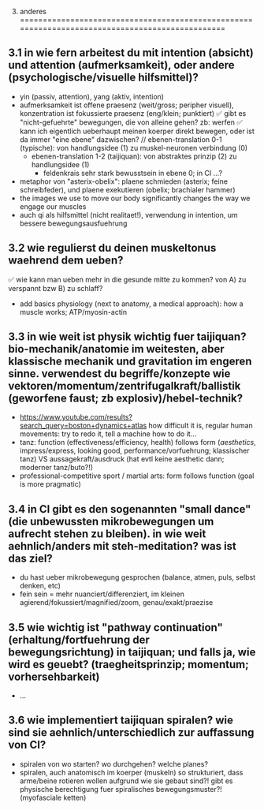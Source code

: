 3) anderes
================================================================================================

3.1 in wie fern arbeitest du mit intention (absicht) und attention (aufmerksamkeit), oder andere (psychologische/visuelle hilfsmittel)?
--------------------------------------------------------------------------------------------------------
- yin (passiv, attention), yang (aktiv, intention)
- aufmerksamkeit ist offene praesenz (weit/gross; peripher visuell), konzentration ist fokussierte praesenz (eng/klein; punktiert)
  ✅ gibt es "nicht-gefuehrte" bewegungen, die von alleine gehen? zb: werfen
  ✅ kann ich eigentlich ueberhaupt meinen koerper direkt bewegen, oder ist da immer "eine ebene" dazwischen?
  // ebenen-translation 0-1 (typische): von handlungsidee (1) zu muskel-neuronen verbindung (0)
    - ebenen-translation 1-2 (taijiquan): von abstraktes prinzip (2) zu handlungsidee (1)
        - feldenkrais sehr stark bewusstsein in ebene 0; in CI ...?
- metaphor von "asterix-obelix": plaene schmieden (asterix; feine schreibfeder), und plaene exekutieren (obelix; brachialer hammer)
- the images we use to move our body significantly changes the way we engage our muscles
- auch qi als hilfsmittel (nicht realitaet!), verwendung in intention, um bessere bewegungsausfuehrung

3.2 wie regulierst du deinen muskeltonus waehrend dem ueben?
--------------------------------------------------------------------------------------------------------
✅ wie kann man ueben mehr in die gesunde mitte zu kommen? von A) zu verspannt bzw B) zu schlaff?
* add basics physiology (next to anatomy, a medical approach): how a muscle works; ATP/myosin-actin

3.3 in wie weit ist physik wichtig fuer taijiquan? bio-mechanik/anatomie im weitesten, aber klassische mechanik und gravitation im engeren sinne. verwendest du begriffe/konzepte wie vektoren/momentum/zentrifugalkraft/ballistik (geworfene faust; zb explosiv)/hebel-technik?
--------------------------------------------------------------------------------------------------------
* https://www.youtube.com/results?search_query=boston+dynamics+atlas how difficult it is, regular human movements: try to redo it, tell a machine how to do it...
* tanz: function (effectiveness/efficiency, health) follows form (_aesthetics_, impress/express, looking good, performance/vorfuehrung; klassischer tanz) VS aussagekraft/ausdruck (hat evtl keine aesthetic dann; moderner tanz/buto?!)
* professional-competitive sport / martial arts: form follows function (goal is more pragmatic)

3.4 in CI gibt es den sogenannten "small dance" (die unbewussten mikrobewegungen um aufrecht stehen zu bleiben). in wie weit aehnlich/anders mit steh-meditation? was ist das ziel?
--------------------------------------------------------------------------------------------------------
* du hast ueber mikrobewegung gesprochen (balance, atmen, puls, selbst denken, etc)
* fein sein = mehr nuanciert/differenziert, im kleinen agierend/fokussiert/magnified/zoom, genau/exakt/praezise

3.5 wie wichtig ist "pathway continuation" (erhaltung/fortfuehrung der bewegungsrichtung) in taijiquan; und falls ja, wie wird es geuebt? (traegheitsprinzip; momentum; vorhersehbarkeit)
--------------------------------------------------------------------------------------------------------
* ...

3.6 wie implementiert taijiquan spiralen? wie sind sie aehnlich/unterschiedlich zur auffassung von CI?
--------------------------------------------------------------------------------------------------------
* spiralen von wo starten? wo durchgehen? welche planes?
* spiralen, auch anatomisch im koerper (muskeln) so strukturiert, dass arme/beine rotieren wollen aufgrund wie sie gebaut sind?! gibt es physische berechtigung fuer spiralisches bewegungsmuster?! (myofasciale ketten)
